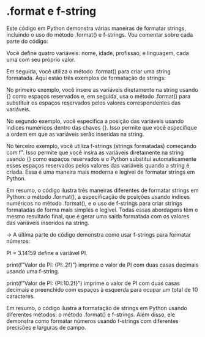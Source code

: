# .format e f-string
Este código em Python demonstra várias maneiras de formatar strings, incluindo o uso do método .format() e f-strings. Vou comentar sobre cada parte do código:

Você define quatro variáveis: nome, idade, profissao, e linguagem, cada uma com seu próprio valor.

Em seguida, você utiliza o método .format() para criar uma string formatada. Aqui estão três exemplos de formatação de strings:

No primeiro exemplo, você insere as variáveis diretamente na string usando {} como espaços reservados e, em seguida, usa o método .format() para substituir os espaços reservados pelos valores correspondentes das variáveis.

No segundo exemplo, você especifica a posição das variáveis usando índices numéricos dentro das chaves {}. Isso permite que você especifique a ordem em que as variáveis serão inseridas na string.

No terceiro exemplo, você utiliza f-strings (strings formatadas) começando com f". Isso permite que você insira as variáveis diretamente na string usando {} como espaços reservados e o Python substitui automaticamente esses espaços reservados pelos valores das variáveis quando a string é criada. Essa é uma maneira mais moderna e legível de formatar strings em Python.

Em resumo, o código ilustra três maneiras diferentes de formatar strings em Python: o método .format(), a especificação de posições usando índices numéricos no método .format(), e o uso de f-strings para criar strings formatadas de forma mais simples e legível. Todas essas abordagens têm o mesmo resultado final, que é gerar uma saída formatada com os valores das variáveis inseridos na string.


-> A última parte do código demonstra como usar f-strings para formatar números:

PI = 3.14159 define a variável PI.

print(f"Valor de PI: {PI:.2f}") imprime o valor de PI com duas casas decimais usando uma f-string.

print(f"Valor de PI: {PI:10.2f}") imprime o valor de PI com duas casas decimais e preenchido com espaços à esquerda para ocupar um total de 10 caracteres.

Em resumo, o código ilustra a formatação de strings em Python usando diferentes métodos: o método .format() e f-strings. Além disso, ele demonstra como formatar números usando f-strings com diferentes precisões e larguras de campo.





